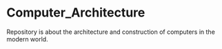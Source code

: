 # Computer_Architecture
Repository is about the architecture and construction of computers in the modern world.
